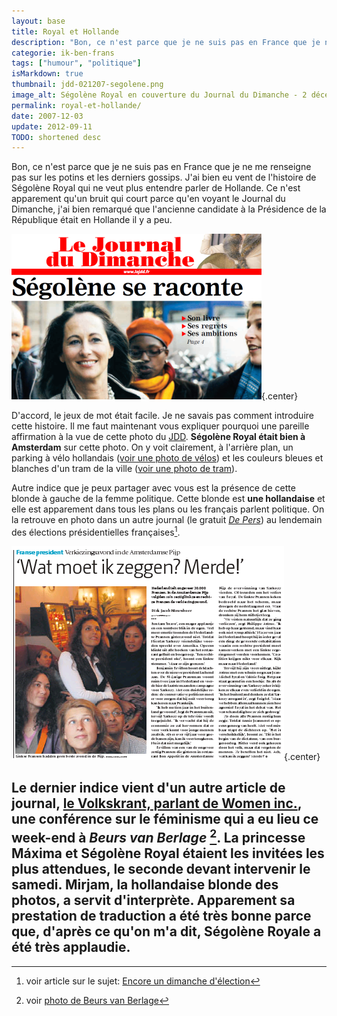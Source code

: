 ```yaml
---
layout: base
title: Royal et Hollande
description: "Bon, ce n'est parce que je ne suis pas en France que je ne me renseigne pas sur les potins et les derniers gossips. J'ai bien eu vent de l'histoire de Ségolèn"
categorie: ik-ben-frans
tags: ["humour", "politique"]
isMarkdown: true
thumbnail: jdd-021207-segolene.png
image_alt: Ségolène Royal en couverture du Journal du Dimanche - 2 décembre 2007
permalink: royal-et-hollande/
date: 2007-12-03
update: 2012-09-11
TODO: shortened desc
---
```


Bon, ce n'est parce que je ne suis pas en France que je ne me renseigne pas sur les potins et les derniers gossips. J'ai bien eu vent de l'histoire de Ségolène Royal qui ne veut plus entendre parler de Hollande. Ce n'est apparement qu'un bruit qui court parce qu'en voyant le Journal du Dimanche, j'ai bien remarqué que l'ancienne candidate à la Présidence de la République était en Hollande il y a peu.

![Ségolène Royal en couverture du Journal du Dimanche - 2 décembre 2007](jdd-021207-segolene.png){.center}

D'accord, le jeux de mot était facile. Je ne savais pas comment introduire cette histoire. Il me faut maintenant vous expliquer pourquoi une pareille affirmation à la vue de cette photo du [JDD](http://www.lejdd.fr). **Ségolène Royal était bien à Amsterdam** sur cette photo. On y voit clairement, à l'arrière plan, un parking à vélo hollandais ([voir une photo de vélos](/le-temps-de-gate)) et les couleurs bleues et blanches d'un tram de la ville ([voir une photo de tram](/encore-des-travaux-sur-ferdinand-bolstraat)).

Autre indice que je peux partager avec vous est la présence de cette blonde à gauche de la femme politique. Cette blonde est **une hollandaise** et elle est  apparement dans tous les plans ou les français parlent politique. On la retrouve en photo dans un autre journal (le gratuit *[De Pers](http://depers.nl/)*) au lendemain des élections présidentielles  françaises[^1].

![Article de De Pers sur les Élections: Wat moet ik zeggen? Merde!](de-pers_070507-elections.png){.center}

Le dernier indice vient d'un autre article de journal, [le Volkskrant, parlant de Women inc.](http://www.volkskrant.nl/binnenland/article483361.ece/Zusters,_ga_in_de_tegenaanval), une conférence sur le féminisme qui a eu lieu ce week-end à *Beurs van Berlage* [^2]. La princesse Máxima et Ségolène Royal étaient les invitées les plus attendues, le seconde devant intervenir le samedi. Mirjam, la hollandaise blonde des photos, a servit d'interprète. Apparement sa prestation de traduction a été très bonne parce que, d'après ce qu'on m'a dit, Ségolène Royale a été très applaudie.
---
[^1]: voir article sur le sujet: [Encore un dimanche d'élection](/encore-un-dimanche-d-elections)
[^2]: voir [photo de Beurs van Berlage](/i-am-not-a-tourist)